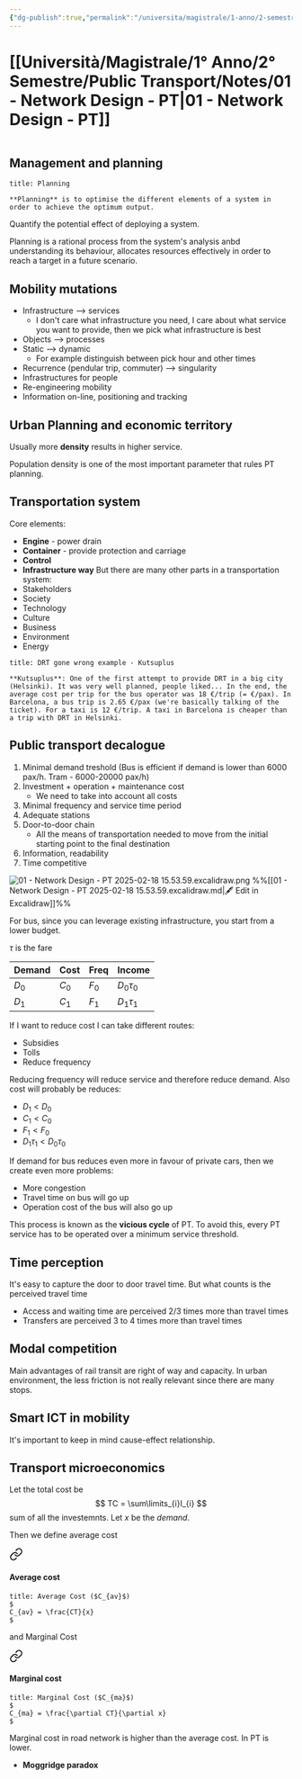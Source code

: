 ```yaml
---
{"dg-publish":true,"permalink":"/universita/magistrale/1-anno/2-semestre/public-transport/notes/01-network-design-pt/","tags":["UNI"]}
---
```


# [[Università/Magistrale/1° Anno/2° Semestre/Public Transport/Notes/01 - Network Design - PT\|01 - Network Design - PT]]

```table-of-contents
```


## Management and planning

```ad-Definizione
title: Planning

**Planning** is to optimise the different elements of a system in order to achieve the optimum output.

```

Quantify the potential effect of deploying a system.

Planning is a rational process from the system's analysis anbd understanding its behaviour, allocates resources effectively in order to reach a target in a future scenario.

## Mobility mutations

- Infrastructure --> services
	- I don't care what infrastructure you need, I care about what service you want to provide, then we pick what infrastructure is best
- Objects --> processes
- Static --> dynamic
	- For example distinguish between pick hour and other times
- Recurrence (pendular trip, commuter) --> singularity
- Infrastructures for people
- Re-engineering mobility
- Information on-line, positioning and tracking


## Urban Planning and economic territory

Usually more **density** results in higher service.

Population density is one of the most important parameter that rules PT planning.

## Transportation system

Core elements:
- **Engine** - power drain
- **Container** - provide protection and carriage
- **Control**
- **Infrastructure way**
But there are many other parts in a transportation system:
- Stakeholders
- Society
- Technology
- Culture
- Business
- Environment
- Energy

```ad-example
title: DRT gone wrong example - Kutsuplus

**Kutsuplus**: One of the first attempt to provide DRT in a big city (Helsinki). It was very well planned, people liked... In the end, the average cost per trip for the bus operator was 18 €/trip (= €/pax). In Barcelona, a bus trip is 2.65 €/pax (we're basically talking of the ticket). For a taxi is 12 €/trip. A taxi in Barcelona is cheaper than a trip with DRT in Helsinki.
```

## Public transport decalogue

1. Minimal demand treshold (Bus is efficient if demand is lower than 6000 pax/h. Tram - 6000-20000 pax/h)
2. Investment + operation + maintenance cost
	 - We need to take into account all costs
3. Minimal frequency and service time period
4. Adequate stations
5. Door-to-door chain
	- All the means of transportation needed to move from the initial starting point to the final destination
6. Information, readability
7. Time competitive

![01 - Network Design - PT 2025-02-18 15.53.59.excalidraw.png](/img/user/Universit%C3%A0/Magistrale/1%C2%B0%20Anno/2%C2%B0%20Semestre/Public%20Transport/Notes/Allegati/01%20-%20Network%20Design%20-%20PT%202025-02-18%2015.53.59.excalidraw.png)
%%[[01 - Network Design - PT 2025-02-18 15.53.59.excalidraw.md|🖋 Edit in Excalidraw]]%%

For bus, since you can leverage existing infrastructure, you start from a lower budget.


$\tau$ is the fare

| Demand  | Cost    | Freq    | Income      |
| ------- | ------- | ------- | ----------- |
| $D_{0}$ | $C_{0}$ | $F_{0}$ | $D_0\tau_0$ |
| $D_1$   | $C_1$   | $F_1$   | $D_1\tau_1$ |
If I want to reduce cost I can take different routes:
- Subsidies
- Tolls
- Reduce frequency

Reducing frequency will reduce service and therefore reduce demand. Also cost will probably be reduces:
- $D_{1}<D_{0}$
- $C_{1}<C_{0}$
- $F_{1}< F_{0}$
- $D_1\tau_{1}< D_0\tau_{0}$

If demand for bus reduces even more in favour of private cars, then we create even more problems:
- More congestion
- Travel time on bus will go up
- Operation cost of the bus will also go up

This process is known as the **vicious cycle** of PT. To avoid this, every PT service has to be operated over a minimum service threshold.

## Time perception

It's easy to capture the door to door travel time. But what counts is the perceived travel time

- Access and waiting time are perceived 2/3 times more than travel times
- Transfers are perceived 3 to 4 times more than travel times


## Modal competition

Main advantages of rail transit are right of way and capacity. In urban environment, the less friction is not really relevant since there are many stops.

## Smart ICT in mobility

It's important to keep in mind cause-effect relationship. 


## Transport microeconomics

Let the total cost be
$$
TC = \sum\limits_{i}I_{i}
$$
sum of all the investemnts.
Let $x$ be the *demand*.

Then we define average cost


<div class="transclusion internal-embed is-loaded"><a class="markdown-embed-link" href="/universita/magistrale/1-anno/1-semestre/decision-making-and-economy-in-urban-mobility/notes/01-production-and-cost-functions-in-transport-dme/#average-cost" aria-label="Open link"><svg xmlns="http://www.w3.org/2000/svg" width="24" height="24" viewBox="0 0 24 24" fill="none" stroke="currentColor" stroke-width="2" stroke-linecap="round" stroke-linejoin="round" class="svg-icon lucide-link"><path d="M10 13a5 5 0 0 0 7.54.54l3-3a5 5 0 0 0-7.07-7.07l-1.72 1.71"></path><path d="M14 11a5 5 0 0 0-7.54-.54l-3 3a5 5 0 0 0 7.07 7.07l1.71-1.71"></path></svg></a><div class="markdown-embed">



#### Average cost

```ad-Definizione
title: Average Cost ($C_{av}$)
$
C_{av} = \frac{CT}{x}
$

```


</div></div>



and Marginal Cost


<div class="transclusion internal-embed is-loaded"><a class="markdown-embed-link" href="/universita/magistrale/1-anno/1-semestre/decision-making-and-economy-in-urban-mobility/notes/01-production-and-cost-functions-in-transport-dme/#marginal-cost" aria-label="Open link"><svg xmlns="http://www.w3.org/2000/svg" width="24" height="24" viewBox="0 0 24 24" fill="none" stroke="currentColor" stroke-width="2" stroke-linecap="round" stroke-linejoin="round" class="svg-icon lucide-link"><path d="M10 13a5 5 0 0 0 7.54.54l3-3a5 5 0 0 0-7.07-7.07l-1.72 1.71"></path><path d="M14 11a5 5 0 0 0-7.54-.54l-3 3a5 5 0 0 0 7.07 7.07l1.71-1.71"></path></svg></a><div class="markdown-embed">



#### Marginal cost

```ad-Definizione
title: Marginal Cost ($C_{ma}$)
$
C_{ma} = \frac{\partial CT}{\partial x}
$

```


</div></div>


Marginal cost in road network is higher than the average cost. In PT is lower.
- **Moggridge paradox**







